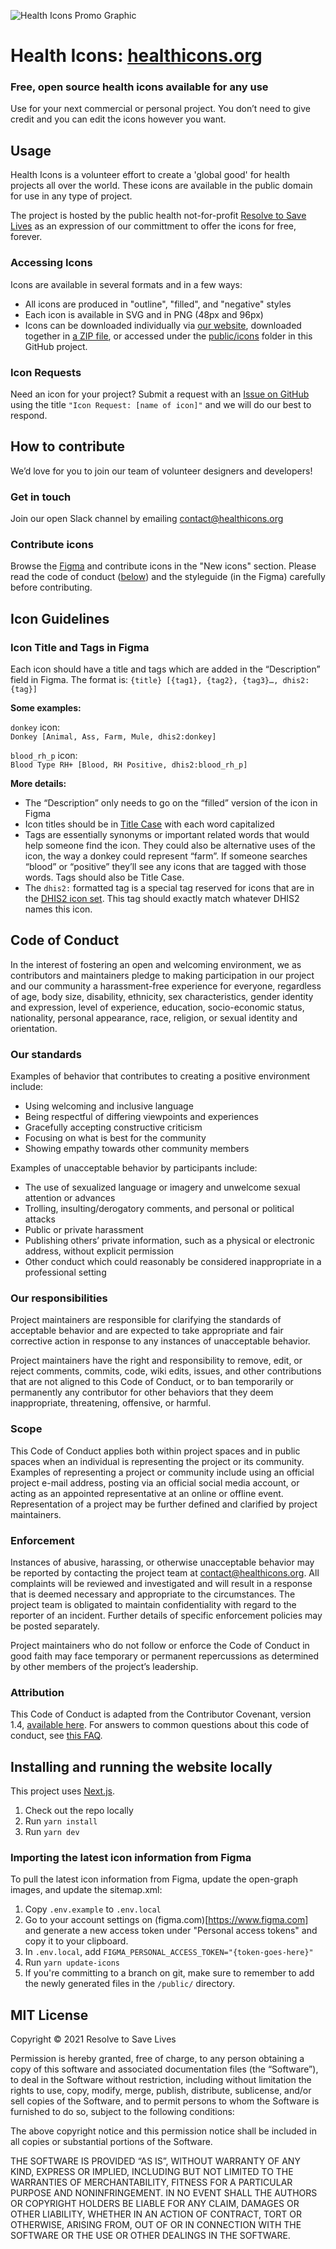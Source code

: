 ![Health Icons Promo Graphic](https://github.com/resolvetosavelives/healthicons/blob/main/public/og_image.png?raw=true)

# Health Icons: [healthicons.org](https://healthicons.org)

### Free, open source health icons available for any use

Use for your next commercial or personal project. You don’t need to give credit and you can edit the icons however you want.

## Usage

Health Icons is a volunteer effort to create a 'global good' for health projects all over the world. These icons are available in the public domain for use in any type of project.

The project is hosted by the public health not-for-profit [Resolve to Save Lives](https://resolvetosavelives.org) as an expression of our committment to offer the icons for free, forever.

### Accessing Icons

Icons are available in several formats and in a few ways:

- All icons are produced in "outline", "filled", and "negative" styles
- Each icon is available in SVG and in PNG (48px and 96px)
- Icons can be downloaded individually via [our website](https://healthicons.org), downloaded together in [a ZIP file](https://healthicons.org/icons.zip), or accessed under the [public/icons](https://github.com/resolvetosavelives/healthicons/tree/main/public/icons) folder in this GitHub project.

### Icon Requests

Need an icon for your project? Submit a request with an [Issue on GitHub](https://github.com/resolvetosavelives/healthicons/issues/new?assignees=&labels=icon+request&template=icon-request.md&title=Icon+Request%3A+%5Bname+of+icon%5D) using the title `"Icon Request: [name of icon]"` and we will do our best to respond.

## How to contribute

We’d love for you to join our team of volunteer designers and developers!

### Get in touch

Join our open Slack channel by emailing [contact@healthicons.org](mailto:contact@healthicons.org)

### Contribute icons

Browse the [Figma](https://www.figma.com/file/mbsBVYXECIOl5E0kkGAiC2/?node-id=978%3A3) and contribute icons in the "New icons" section. Please read the code of conduct ([below](https://github.com/resolvetosavelives/healthicons#code-of-conduct)) and the styleguide (in the Figma) carefully before contributing.

## Icon Guidelines

### Icon Title and Tags in Figma

Each icon should have a title and tags which are added in the “Description” field in Figma. The format is:
`{title} [{tag1}, {tag2}, {tag3}…, dhis2:{tag}]`

**Some examples:**

`donkey` icon:  
`Donkey [Animal, Ass, Farm, Mule, dhis2:donkey]`

`blood_rh_p` icon:  
`Blood Type RH+ [Blood, RH Positive, dhis2:blood_rh_p]`

**More details:**

- The “Description” only needs to go on the “filled” version of the icon in Figma
- Icon titles should be in [Title Case](https://apastyle.apa.org/style-grammar-guidelines/capitalization/title-case) with each word capitalized
- Tags are essentially synonyms or important related words that would help someone find the icon. They could also be alternative uses of the icon, the way a donkey could represent “farm”. If someone searches “blood” or “positive” they’ll see any icons that are tagged with those words. Tags should also be Title Case.
- The `dhis2:` formatted tag is a special tag reserved for icons that are in the [DHIS2 icon set](https://github.com/dhis2/dhis2-icons). This tag should exactly match whatever DHIS2 names this icon.

## Code of Conduct

In the interest of fostering an open and welcoming environment, we as contributors and maintainers pledge to making participation in our project and our community a harassment-free experience for everyone, regardless of age, body size, disability, ethnicity, sex characteristics, gender identity and expression, level of experience, education, socio-economic status, nationality, personal appearance, race, religion, or sexual identity and orientation.

### Our standards

Examples of behavior that contributes to creating a positive environment include:

- Using welcoming and inclusive language
- Being respectful of differing viewpoints and experiences
- Gracefully accepting constructive criticism
- Focusing on what is best for the community
- Showing empathy towards other community members

Examples of unacceptable behavior by participants include:

- The use of sexualized language or imagery and unwelcome sexual attention or advances
- Trolling, insulting/derogatory comments, and personal or political attacks
- Public or private harassment
- Publishing others’ private information, such as a physical or electronic address, without explicit permission
- Other conduct which could reasonably be considered inappropriate in a professional setting

### Our responsibilities

Project maintainers are responsible for clarifying the standards of acceptable behavior and are expected to take appropriate and fair corrective action in response to any instances of unacceptable behavior.

Project maintainers have the right and responsibility to remove, edit, or reject comments, commits, code, wiki edits, issues, and other contributions that are not aligned to this Code of Conduct, or to ban temporarily or permanently any contributor for other behaviors that they deem inappropriate, threatening, offensive, or harmful.

### Scope

This Code of Conduct applies both within project spaces and in public spaces when an individual is representing the project or its community. Examples of representing a project or community include using an official project e-mail address, posting via an official social media account, or acting as an appointed representative at an online or offline event. Representation of a project may be further defined and clarified by project maintainers.

### Enforcement

Instances of abusive, harassing, or otherwise unacceptable behavior may be reported by contacting the project team at [contact@healthicons.org](mailto:contact@healthicons.org). All complaints will be reviewed and investigated and will result in a response that is deemed necessary and appropriate to the circumstances. The project team is obligated to maintain confidentiality with regard to the reporter of an incident. Further details of specific enforcement policies may be posted separately.

Project maintainers who do not follow or enforce the Code of Conduct in good faith may face temporary or permanent repercussions as determined by other members of the project’s leadership.

### Attribution

This Code of Conduct is adapted from the Contributor Covenant, version 1.4, [available here](https://www.contributor-covenant.org/version/1/4/code-of-conduct.html). For answers to common questions about this code of conduct, see [this FAQ](https://www.contributor-covenant.org/faq).

## Installing and running the website locally

This project uses [Next.js](https://nextjs.org).

1. Check out the repo locally
2. Run `yarn install`
3. Run `yarn dev`

### Importing the latest icon information from Figma

To pull the latest icon information from Figma, update the open-graph images, and update the sitemap.xml:

1. Copy `.env.example` to `.env.local`
2. Go to your account settings on (figma.com)[https://www.figma.com] and generate a new access token under "Personal access tokens" and copy it to your clipboard.
3. In `.env.local`, add `FIGMA_PERSONAL_ACCESS_TOKEN="{token-goes-here}"`
4. Run `yarn update-icons`
5. If you're committing to a branch on git, make sure to remember to add the newly generated files in the `/public/` directory.

## MIT License

Copyright © 2021 Resolve to Save Lives

Permission is hereby granted, free of charge, to any person obtaining a copy of this software and associated documentation files (the “Software”), to deal in the Software without restriction, including without limitation the rights to use, copy, modify, merge, publish, distribute, sublicense, and/or sell copies of the Software, and to permit persons to whom the Software is furnished to do so, subject to the following conditions:

The above copyright notice and this permission notice shall be included in all copies or substantial portions of the Software.

THE SOFTWARE IS PROVIDED “AS IS”, WITHOUT WARRANTY OF ANY KIND, EXPRESS OR IMPLIED, INCLUDING BUT NOT LIMITED TO THE WARRANTIES OF MERCHANTABILITY, FITNESS FOR A PARTICULAR PURPOSE AND NONINFRINGEMENT. IN NO EVENT SHALL THE AUTHORS OR COPYRIGHT HOLDERS BE LIABLE FOR ANY CLAIM, DAMAGES OR OTHER LIABILITY, WHETHER IN AN ACTION OF CONTRACT, TORT OR OTHERWISE, ARISING FROM, OUT OF OR IN CONNECTION WITH THE SOFTWARE OR THE USE OR OTHER DEALINGS IN THE SOFTWARE.
